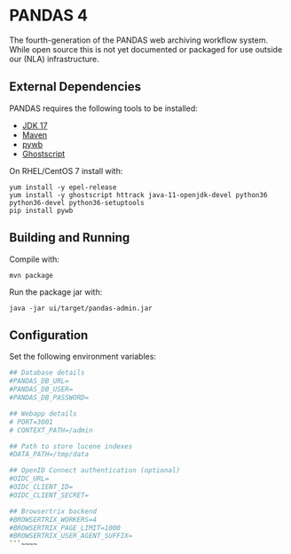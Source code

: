 PANDAS 4
========

The fourth-generation of the PANDAS web archiving workflow system. While open source
this is not yet documented or packaged for use outside our (NLA) 
infrastructure.

External Dependencies
---------------------

PANDAS requires the following tools to be installed:

* [JDK 17](https://adoptium.net/)
* [Maven](https://maven.apache.org/)
* [pywb](https://github.com/webrecorder/pywb)
* [Ghostscript](https://www.ghostscript.com/)

On RHEL/CentOS 7 install with:

    yum install -y epel-release
    yum install -y ghostscript httrack java-11-openjdk-devel python36 python36-devel python36-setuptools
    pip install pywb

Building and Running
--------------------

Compile with:

    mvn package

Run the package jar with:

    java -jar ui/target/pandas-admin.jar

Configuration
-------------

Set the following environment variables:

```sh
## Database details
#PANDAS_DB_URL=
#PANDAS_DB_USER=
#PANDAS_DB_PASSWORD=

## Webapp details
# PORT=3001
# CONTEXT_PATH=/admin

## Path to store lucene indexes
#DATA_PATH=/tmp/data

## OpenID Connect authentication (optional)
#OIDC_URL=
#OIDC_CLIENT_ID=
#OIDC_CLIENT_SECRET=

## Browsertrix backend
#BROWSERTRIX_WORKERS=4
#BROWSERTRIX_PAGE_LIMIT=1000
#BROWSERTRIX_USER_AGENT_SUFFIX=
```~~~~

